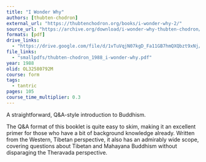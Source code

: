 ```yaml
---
title: "I Wonder Why"
authors: [thubten-chodron]
external_url: "https://thubtenchodron.org/books/i-wonder-why-2/"
source_url: "https://archive.org/download/i-wonder-why-thubten-chodron/I%20Wonder%20Why%20-%20Thubten%20Chodron_text.pdf"
formats: [pdf]
drive_links:
  - "https://drive.google.com/file/d/1vTuVqjN07kgD_Fa11GB7hmQXQbzt9xNj/view?usp=drivesdk"
file_links:
  - "smallpdfs/thubten-chodron_1988_i-wonder-why.pdf"
year: 1988
olid: OL32580792M
course: form
tags:
  - tantric
pages: 105
course_time_multiplier: 0.3
---
```


A straightforward, Q&A-style introduction to Buddhism.

The Q&A format of this booklet is quite easy to skim, making it an excellent primer for those who have a bit of background knowledge already. Written from the Western, Tibetan perspective, it also has an admirably wide scope, covering questions about Tibetan and Mahayana Buddhism without disparaging the Theravada perspective.
